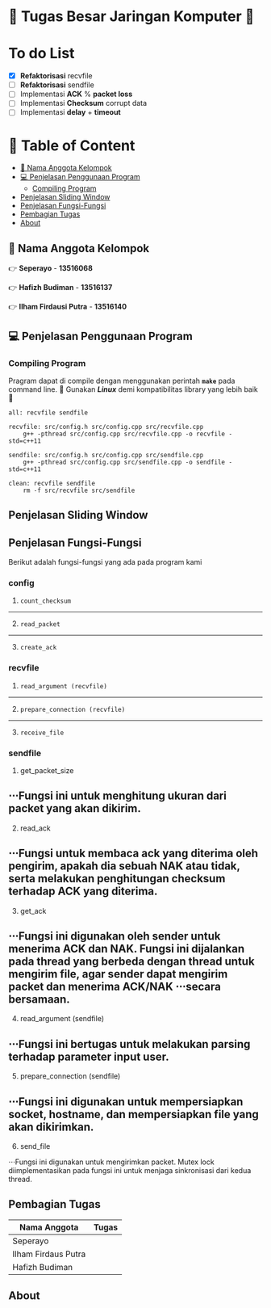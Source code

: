 # :school: Tugas Besar Jaringan Komputer :school:  <!-- omit in toc -->

# To do List <!-- omit in toc -->
- [x] **Refaktorisasi** recvfile
- [ ] **Refaktorisasi** sendfile
- [ ] Implementasi **ACK** % **packet loss**
- [ ] Implementasi **Checksum** corrupt data
- [ ] Implementasi **delay** + **timeout**

# :maple_leaf: Table of Content  <!-- omit in toc -->
- [:busts_in_silhouette: Nama Anggota Kelompok](#busts_in_silhouette-nama-anggota-kelompok)
- [:computer: Penjelasan Penggunaan Program](#computer-penjelasan-penggunaan-program)
	- [Compiling Program](#compiling-program)
- [Penjelasan Sliding Window](#penjelasan-sliding-window)
- [Penjelasan Fungsi-Fungsi](#penjelasan-fungsi-fungsi)
- [Pembagian Tugas](#pembagian-tugas)
- [About](#about)

## :busts_in_silhouette: Nama Anggota Kelompok
:point_right: **Seperayo** -  **13516068**

:point_right: **Hafizh Budiman** - **13516137**

:point_right: **Ilham Firdausi Putra** - **13516140**

## :computer: Penjelasan Penggunaan Program
### Compiling Program
Pragram dapat di compile dengan menggunakan perintah **`make`** pada command line. :ledger: Gunakan ***Linux*** demi kompatibilitas library yang lebih baik :ledger:

```
all: recvfile sendfile

recvfile: src/config.h src/config.cpp src/recvfile.cpp
	g++ -pthread src/config.cpp src/recvfile.cpp -o recvfile -std=c++11 

sendfile: src/config.h src/config.cpp src/sendfile.cpp
	g++ -pthread src/config.cpp src/sendfile.cpp -o sendfile -std=c++11 

clean: recvfile sendfile
	rm -f src/recvfile src/sendfile
```

## Penjelasan Sliding Window

## Penjelasan Fungsi-Fungsi
Berikut adalah fungsi-fungsi yang ada pada program kami

### config
1. `count_checksum`
---
2. `read_packet`
---
3. `create_ack`

### recvfile
1. `read_argument (recvfile)`
---
2. `prepare_connection (recvfile)`
---
3. `receive_file`

### sendfile

1. get_packet_size

⋅⋅⋅Fungsi ini untuk menghitung ukuran dari packet yang akan dikirim.
---
2. read_ack

⋅⋅⋅Fungsi untuk membaca ack yang diterima oleh pengirim, apakah dia sebuah NAK atau tidak, serta melakukan penghitungan checksum terhadap ACK yang diterima.
---
3. get_ack

⋅⋅⋅Fungsi ini digunakan oleh sender untuk menerima ACK dan NAK. Fungsi ini dijalankan pada thread yang berbeda dengan thread untuk mengirim file, agar sender dapat mengirim packet dan menerima ACK/NAK ⋅⋅⋅secara bersamaan.
---
4. read_argument (sendfile)

⋅⋅⋅Fungsi ini bertugas untuk melakukan parsing terhadap parameter input user.
---
5. prepare_connection (sendfile)

⋅⋅⋅Fungsi ini digunakan untuk mempersiapkan socket, hostname, dan mempersiapkan file yang akan dikirimkan.
---
6. send_file

⋅⋅⋅Fungsi ini digunakan untuk mengirimkan packet. Mutex lock diimplementasikan pada fungsi ini untuk menjaga sinkronisasi dari kedua thread.

## Pembagian Tugas
| Nama Anggota        | Tugas |
| ------------------- | ----- |
| Seperayo            |       |
| Ilham Firdaus Putra |       |
| Hafizh Budiman      |       |

## About